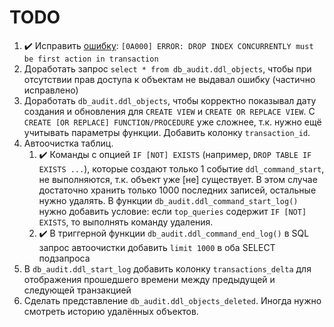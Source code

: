 # TODO

1. ✔️ Исправить [ошибку](https://github.com/rin-nas/postgresql-patterns-library/issues/4): `[0A000] ERROR: DROP INDEX CONCURRENTLY must be first action in transaction`
1. Доработать запрос `select * from db_audit.ddl_objects`, чтобы при отсутствии прав доступа к объектам не выдавал ошибку (частично исправлено)
1. Доработать `db_audit.ddl_objects`, чтобы корректно показывал дату создания и обновления для `CREATE VIEW` и `CREATE OR REPLACE VIEW`.
   С `CREATE [OR REPLACE] FUNCTION/PROCEDURE` уже сложнее, т.к. нужно ещё учитывать параметры функции. Добавить колонку `transaction_id`.
1. Автоочистка таблиц. 
   1. ✔️ Команды с опцией `IF [NOT] EXISTS` (например, `DROP TABLE IF EXISTS ...`), которые создают только 1 событие `ddl_command_start`, не выполняются, т.к. объект уже [не] существует. 
   В этом случае достаточно хранить только 1000 последних записей, остальные нужно удалять. 
   В функции `db_audit.ddl_command_start_log()` нужно добавить условие: если `top_queries` содержит `IF [NOT] EXISTS`, то выполнять команду удаления.
   1. ✔️ В триггерной функции `db_audit.ddl_command_end_log()` в SQL запрос автоочистки добавить `limit 1000` в оба SELECT подзапроса
1. В `db_audit.ddl_start_log` добавить колонку `transactions_delta` для отображения прошедшего времени между предыдущей и следующей транзакцией
1. Сделать представление `db_audit.ddl_objects_deleted`. Иногда нужно смотреть историю удалённых объектов.
